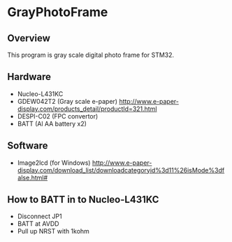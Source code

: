 # GrayPhotoFrame

## Overview
This program is gray scale digital photo frame for STM32.

## Hardware

* Nucleo-L431KC
* GDEW042T2 (Gray scale e-paper)
	http://www.e-paper-display.com/products_detail/productId=321.html
* DESPI-C02 (FPC convertor)
* BATT (Al AA battery x2)

## Software

* Image2lcd (for Windows)
	http://www.e-paper-display.com/download_list/downloadcategoryid%3d11%26isMode%3dfalse.html#

## How to BATT in to Nucleo-L431KC

* Disconnect JP1
* BATT at AVDD
* Pull up NRST with 1kohm
